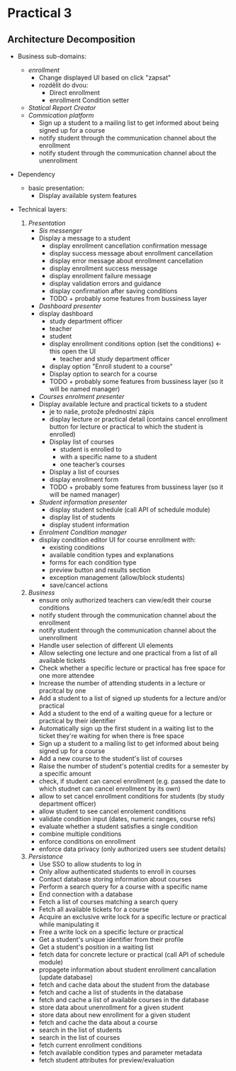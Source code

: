 # Practical 3
## Architecture Decomposition
- Business sub-domains:
    - *enrollment*
        - Change displayed UI based on click "zapsat"
        - rozdělit do dvou:
            - Direct enrollment
            - enrollment Condition setter
    - *Statical Report Creator*
    - *Commication platform*
        - Sign up a student to a mailing list to get informed about being signed up for a course
        - notify student through the communication channel about the enrollment
        - notify student through the communication channel about the unenrollment

- Dependency
    - basic presentation:
        - Display available system features

- Technical layers:
    1. *Presentation*
        - *Sis messenger*
        - Display a message to a student
            - display enrollment cancellation confirmation message
            - display success message about enrollment cancellation
            - display error message about enrollment cancellation
            - display enrollment success message
            - display enrollment failure message
            - display validation errors and guidance
            - display confirmation after saving conditions
            - TODO + probably some features from bussiness layer
        - *Dashboard presenter*
        - display dashboard
            - study department officer
            - teacher
            - student
            - display enrollment conditions option (set the conditions) <- this open the UI
                - teacher and study department officer
            - display option "Enroll student to a course"
            - Display option to search for a course
            - TODO + probably some features from bussiness layer (so it will be named manager)
        - *Courses enrolment presenter*
        - Display available lecture and practical tickets to a student
            - je to naše, protože přednostní zápis
            - display lecture or practical detail (contains cancel enrollment button for lecture or practical to which the student is enrolled)
            - Display list of courses
                - student is enrolled to
                - with a specific name to a student
                - one teacher’s courses
            - Display a list of courses
            - display enrollment form
            - TODO + probably some features from bussiness layer (so it will be named manager)
        - *Student information presenter*
            - display student schedule (call API of schedule module)
            - display list of students
            - display student information
        - *Enrolment Condition manager*
        - display condition editor UI for course enrollment with:
            - existing conditions
            - available condition types and explanations
            - forms for each condition type
            - preview button and results section
            - exception management (allow/block students)
            - save/cancel actions
    3. *Business*
        - ensure only authorized teachers can view/edit their course conditions
        - notify student through the communication channel about the enrollment
        - notify student through the communication channel about the unenrollment
        - Handle user selection of different UI elements
        - Allow selecting one lecture and one practical from a list of all available tickets
        - Check whether a specific lecture or practical has free space for one more attendee
        - Increase the number of attending students in a lecture or pracitcal by one
        - Add a student to a list of signed up students for a lecture and/or practical
        - Add a student to the end of a waiting queue for a lecture or practical by their identifier
        - Automatically sign up the first student in a waiting list to the ticket they're waiting for when there is free space
        - Sign up a student to a mailing list to get informed about being signed up for a course
        - Add a new course to the student's list of courses
        - Raise the number of student's potential credits for a semester by a specific amount
        - check, if student can cancel enrollment (e.g. passed the date to which studnet can cancel enrollment by its own)
        - allow to set cancel enrollment conditions for students (by study department officer)
        - allow student to see cancel enrolement conditions
        - validate condition input (dates, numeric ranges, course refs)
        - evaluate whether a student satisfies a single condition
        - combine multiple conditions
        - enforce conditions on enrollment
        - enforce data privacy (only authorized users see student details)
    4. *Persistance*
        - Use SSO to allow students to log in
        - Only allow authenticated students to enroll in courses
        - Contact database storing information about courses
        - Perform a search query for a course with a specific name
        - End connection with a database
        - Fetch a list of courses matching a search query
        - Fetch all available tickets for a course
        - Acquire an exclusive write lock for a specific lecture or practical while manipulating it
        - Free a write lock on a specific lecture or practical
        - Get a student's unique identifier from their profile
        - Get a student's position in a waiting list
        - fetch data for concrete lecture or practical (call API of schedule module)
        - propagete information about student enrollment cancallation (update database)
        - fetch and cache data about the student from the database
        - fetch and cache a list of students in the database
        - fetch and cache a list of available courses in the database
        - store data about unenrollment for a given student
        - store data about new enrollment for a given student
        - fetch and cache the data about a course
        - search in the list of students
        - search in the list of courses
        - fetch current enrollment conditions
        - fetch available condition types and parameter metadata
        - fetch student attributes for preview/evaluation
